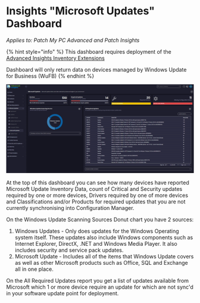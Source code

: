 # Insights "Microsoft Updates" Dashboard

_Applies to: Patch My PC Advanced and Patch Insights_

{% hint style="info" %}
This dashboard requires deployment of the [Advanced Insights Inventory Extensions](../../advanced-insights-inventory-extensions/)

Dashboard will only return data on devices managed by Windows Update for Business (WuFB)
{% endhint %}

![](/_images/image%20%28310%29.png "Microsoft Updates Scanning")

At the top of this dashboard you can see how many devices have reported Microsoft Update Inventory Data, count of Critical and Security updates required by one or more devices, Drivers required by one of more devices and Classifications and/or Products for required updates that you are not currently synchronising into Configuration Manager.

On the Windows Update Scanning Sources Donut chart you have 2 sources:

1. Windows Updates - Only does updates for the Windows Operating system itself. These updates also include Windows components such as Internet Explorer, DirectX, .NET and Windows Media Player. It also includes security and service pack updates.
2. Microsoft Update - Includes all of the items that Windows Update covers as well as other Microsoft products such as Office, SQL and Exchange all in one place.

On the All Required Updates report you get a list of updates available from Microsoft which 1 or more device require an update for which are not sync'd in your software update point for deployment.
